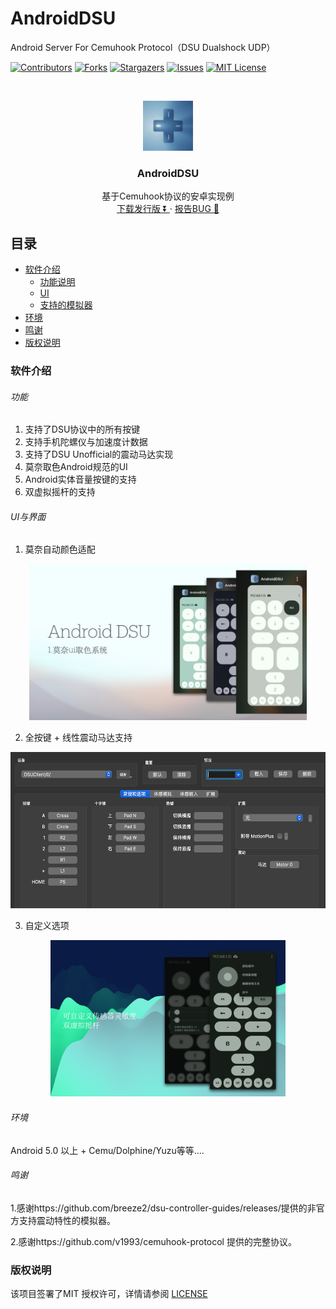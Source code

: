 

# AndroidDSU

Android Server For Cemuhook Protocol（DSU Dualshock UDP）

<!-- PROJECT SHIELDS -->

[![Contributors][contributors-shield]][contributors-url]
[![Forks][forks-shield]][forks-url]
[![Stargazers][stars-shield]][stars-url]
[![Issues][issues-shield]][issues-url]
[![MIT License][license-shield]][license-url]

<!-- PROJECT LOGO -->
<br />

<p align="center">
  <a href="https://github.com/PlayXboxtion963/AndroidDSU">
    <img src="ic_launcher-playstore.png" alt="Logo" width="80" height="80">
  </a>

<h3 align="center">AndroidDSU</h3>
  <p align="center">
    基于Cemuhook协议的安卓实现例
    <br />
    <a href="https://github.com/PlayXboxtion963/AndroidDSU/releases">下载发行版 ⏬ </a>
    ·
    <a href="https://github.com/PlayXboxtion963/AndroidDSU/issues">报告BUG 🐛</a>
  
  </p>

</p>


## 目录

- [软件介绍](#软件介绍)
    - [功能说明](#功能)
    - [UI](#UI与界面)
    - [支持的模拟器](#模拟器)   
- [环境](#环境)
- [鸣谢](#鸣谢)
- [版权说明](#版权说明)
### 软件介绍

###### 功能

1. 支持了DSU协议中的所有按键
2. 支持手机陀螺仪与加速度计数据
3. 支持了DSU Unofficial的震动马达实现
4. 莫奈取色Android规范的UI
5. Android实体音量按键的支持
6. 双虚拟摇杆的支持

###### UI与界面


1. 莫奈自动颜色适配

<p align="center">
  <a href="https://github.com/PlayXboxtion963/AndroidDSU">
    <img src="introduction/UI1.jpeg"  alt="Logo"  height="250">
  </a>


2. 全按键 + 线性震动马达支持

<p align="center">
  <a href="https://github.com/PlayXboxtion963/AndroidDSU">
    <img src="introduction/UI2.png"  alt="Logo"  height="250">
  </a>


3. 自定义选项

<p align="center">
  <a href="https://github.com/PlayXboxtion963/AndroidDSU">
    <img src="introduction/UI3.png"  alt="Logo"  height="250">
  </a>

###### 环境

Android 5.0 以上 + Cemu/Dolphine/Yuzu等等....


###### 鸣谢
1.感谢https://github.com/breeze2/dsu-controller-guides/releases/提供的非官方支持震动特性的模拟器。

2.感谢https://github.com/v1993/cemuhook-protocol 提供的完整协议。


### 版权说明

该项目签署了MIT 授权许可，详情请参阅 [LICENSE](https://github.com/PlayXboxtion963/AndroidDSU/blob/master/LICENSE)




<!-- links -->
[your-project-path]:PlayXboxtion963/AndroidDSU
[contributors-shield]: https://img.shields.io/github/contributors/PlayXboxtion963/AndroidDSU.svg?style=flat-square
[contributors-url]: https://github.com/PlayXboxtion963/AndroidDSU/graphs/contributors
[forks-shield]: https://img.shields.io/github/forks/PlayXboxtion963/AndroidDSU.svg?style=flat-square
[forks-url]: https://github.com/PlayXboxtion963/AndroidDSU/network/members
[stars-shield]: https://img.shields.io/github/stars/PlayXboxtion963/AndroidDSU.svg?style=flat-square
[stars-url]: https://github.com/PlayXboxtion963/AndroidDSU/stargazers
[issues-shield]: https://img.shields.io/github/issues/PlayXboxtion963/AndroidDSU.svg?style=flat-square
[issues-url]: https://img.shields.io/github/issues/PlayXboxtion963/AndroidDSU.svg
[license-shield]: https://img.shields.io/github/license/PlayXboxtion963/AndroidDSU.svg?style=flat-square
[license-url]: https://github.com/PlayXboxtion963/AndroidDSU/blob/master/LICENSE





